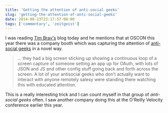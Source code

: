 ```yaml
---
title: 'Getting the attention of anti-social geeks'
slug: 'getting-the-attention-of-anti-social-geeks'
date: 2014-08-23T23:17:57-08:00
tags: ['commentary', 'zeitgeist']
---
```


I was reading [Tim Bray's](https://www.tbray.org/ongoing/) blog today and he
mentions that at OSCON this year there was a company booth which was capturing
the attention of
[anti-social geeks](https://www.tbray.org/ongoing/When/201x/2014/07/30/OSCON-rear-view)
in a novel way.

> ... they had a big screen sticking up showing a continuous loop of a screen
> capture of someone setting an app up for OAuth, with lots of JSON and JS and
> other config stuff going back and forth across the screen. A lot of your
> antisocial geeks who don’t actually want to interact with anyone remotely
> salesy were standing there watching this with educated attention.

This is a really interesting trick and I can count myself in that group of
*anti-social geeks* often. I saw another company doing this at the O'Reilly
Velocity conference earlier this year.

